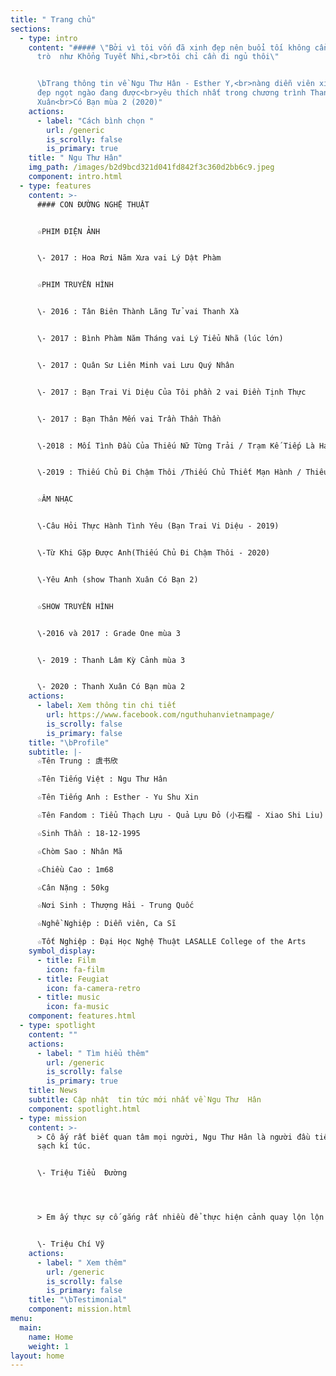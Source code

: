 ```yaml
---
title: " Trang chủ"
sections:
  - type: intro
    content: "##### \"Bởi vì tôi vốn đã xinh đẹp nên buổi tối không cần làm nhiều
      trò  như Khổng Tuyết Nhi,<br>tôi chỉ cần đi ngủ thôi\"


      \bTrang thông tin về Ngu Thư Hân - Esther Y,<br>nàng diễn viên xinh
      đẹp ngọt ngào đang được<br>yêu thích nhất trong chương trình Thanh
      Xuân<br>Có Bạn mùa 2 (2020)"
    actions:
      - label: "Cách bình chọn "
        url: /generic
        is_scrolly: false
        is_primary: true
    title: " Ngu Thư Hân"
    img_path: /images/b2d9bcd321d041fd842f3c360d2bb6c9.jpeg
    component: intro.html
  - type: features
    content: >-
      #### CON ĐƯỜNG NGHỆ THUẬT


      ☆PHIM ĐIỆN ẢNH


      \- 2017 : Hoa Rơi Năm Xưa vai Lý Dật Phàm


      ☆PHIM TRUYỀN HÌNH


      \- 2016 : Tân Biên Thành Lãng Tử vai Thanh Xà


      \- 2017 : Bình Phàm Năm Tháng vai Lý Tiểu Nhã (lúc lớn)


      \- 2017 : Quân Sư Liên Minh vai Lưu Quý Nhân


      \- 2017 : Bạn Trai Vi Diệu Của Tôi phần 2 vai Điền Tịnh Thực


      \- 2017 : Bạn Thân Mến vai Trần Thần Thần


      \-2018 : Mối Tình Đầu Của Thiếu Nữ Từng Trải / Trạm Kế Tiếp Là Hạnh Phúc vai Thái Mẫn Mẫn


      \-2019 : Thiếu Chủ Đi Chậm Thôi /Thiếu Chủ Thiết Mạn Hành / Thiếu Chủ Đi Thong Thả vai Điền Tam Thất


      ☆ÂM NHẠC


      \-Câu Hỏi Thực Hành Tình Yêu (Bạn Trai Vi Diệu - 2019)


      \-Từ Khi Gặp Được Anh(Thiếu Chủ Đi Chậm Thôi - 2020)


      \-Yêu Anh (show Thanh Xuân Có Bạn 2)


      ☆SHOW TRUYỀN HÌNH


      \-2016 và 2017 : Grade One mùa 3


      \- 2019 : Thanh Lâm Kỳ Cảnh mùa 3


      \- 2020 : Thanh Xuân Có Bạn mùa 2
    actions:
      - label: Xem thông tin chi tiết
        url: https://www.facebook.com/nguthuhanvietnampage/
        is_scrolly: false
        is_primary: false
    title: "\bProfile"
    subtitle: |-
      ☆Tên Trung : 虞书欣

      ☆Tên Tiếng Việt : Ngu Thư Hân

      ☆Tên Tiếng Anh : Esther - Yu Shu Xin

      ☆Tên Fandom : Tiểu Thạch Lựu - Quả Lựu Đỏ (小石榴 - Xiao Shi Liu)

      ☆Sinh Thần : 18-12-1995

      ☆Chòm Sao : Nhân Mã

      ☆Chiều Cao : 1m68

      ☆Cân Nặng : 50kg

      ☆Nơi Sinh : Thượng Hải - Trung Quốc

      ☆Nghề Nghiệp : Diễn viên, Ca Sĩ 

      ☆Tốt Nghiệp : Đại Học Nghệ Thuật LASALLE College of the Arts
    symbol_display:
      - title: Film
        icon: fa-film
      - title: Feugiat
        icon: fa-camera-retro
      - title: music
        icon: fa-music
    component: features.html
  - type: spotlight
    content: ""
    actions:
      - label: " Tìm hiểu thêm"
        url: /generic
        is_scrolly: false
        is_primary: true
    title: News
    subtitle: Cập nhật  tin tức mới nhất về Ngu Thư  Hân
    component: spotlight.html
  - type: mission
    content: >-
      > Cô ấy rất biết quan tâm mọi người, Ngu Thư Hân là người đầu tiên đã dọn
      sạch kí túc.


      \- Triệu Tiểu  Đường    




      > Em ấy thực sự cố gắng rất nhiều để thực hiện cảnh quay lộn lộn người nhiều lần, <br> quyết không dùng diễn viên đóng thế.<br>Tôi cảm thấy tự hào vì là bạn diễn chung với Ngu Thư Hân. 


      \- Triệu Chí Vỹ
    actions:
      - label: " Xem thêm"
        url: /generic
        is_scrolly: false
        is_primary: false
    title: "\bTestimonial"
    component: mission.html
menu:
  main:
    name: Home
    weight: 1
layout: home
---
```

